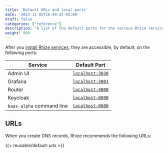 ```yaml
---
title: 'Default URLs and local ports'
date: '2023-11-02T16:49:42-03:00'
draft: false
categories: ["reference"]
description: "A list of the default ports for the various Rhize services"
weight: 900
---
```


After you [install Rhize services](/deploy/install/services), they are accessible, by default, on the following ports:

| Service                   | Default Port                       |
|---------------------------|------------------------------------|
| Admin UI                  | [`localhost:3030`](http://localhost:3030) |
| Grafana                   | [`localhost:3001`](http://localhost:3001) |
| Router                    | [`localhost:4000`](http://localhost:4000) |
| Keycloak                  | [`localhost:8090`](http://localhost:8090) |
| `baas-alpha` command line | [`localhost:8080`](http://localhost:8080) |

## URLs

When you create DNS records, Rhize recommends the following URLs:

{{< reusable/default-urls >}}
